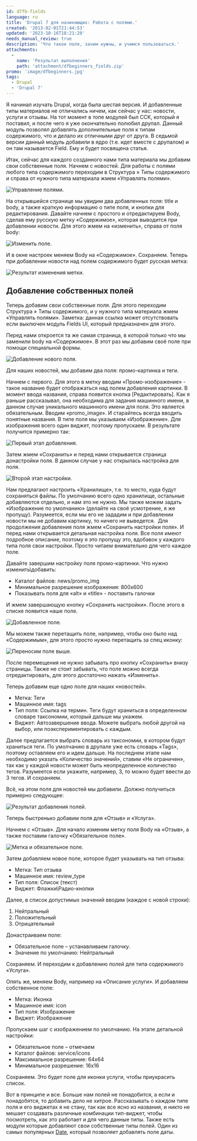 ```yaml
---
id: d7fb-fields
language: ru
title: 'Drupal 7 для начинающих: Работа с полями.'
created: '2013-02-01T21:44:53'
updated: '2023-10-16T18:21:20'
needs_manual_review: true
description: 'Что такое поля, зачем нужны, и учимся пользоваться.'
attachments:
  -
    name: 'Результат выполнения'
    path: 'attachment/dfbeginners_fields.zip'
promo: 'image/dfbeginners.jpg'
tags:
  - Drupal
  - 'Drupal 7'
---
```


Я начинал изучать Drupal, когда была шестая версия. И добавленные типы материалов не отличались ничем, как сейчас у нас: новости, услуги и отзывы. На тот момент в топе модулей был CCK, который я поставил, и после чего я уже окончательно полюбил друпал. Данный модуль позволял добавлять дополнительные поля к типам содержимого, что и делало их отличными друг от друга. В седьмой версии данный модуль добавили в ядро (т.е. идет вместе с друпалом) и он там называется Field. Ему и будет посвящена статья.

Итак, сейчас для каждого созданного нами типа материала мы добавим свои собственные поля. Начнем с новостей. Для работы с полями любого типа содержимого переходим в Структура » Типы содержимого и справа от нужного типа материала жмем «Управлять полями».

![Управление полями.](image/fields1.jpg)

На открывшейся странице мы увидим два добавленных поля: title и body, а также краткую информацию о типе поля, и кнопки для редактирования. Давайте начнем с простого и отредактируем Body, сделав ему русскую метку «Содержимое», которая выводится при добавлении новости. Для этого жмем на «изменить», справа от поля body:


![Изменить поле.](image/fields2.jpg)

И в окне настроек меняем Body на «Содержимое». Сохраняем. Теперь при добавлении новости над полем содержимого будет русская метка:

![Результат изменения метки.](image/fields3.jpg)

Добавление собственных полей
----------------------------

Теперь добавим свои собственные поля. Для этого переходим Структура » Типы содержимого, и у нужного типа материала жмем «Управлять полями». Заметка: данная ссылка может отсутствовать если выключен модуль Fields UI, который предназначен для этого.

Перед нами откроется та же самая страница, в которой только что мы заменили body на «Содержимое». В этот раз мы добавим своё поле при помощи специальной формы.

![Добавление нового поля.](image/fields4.png)

Для наших новостей, мы добавим два поля: промо-картинка и теги.

Начнем с первого. Для этого в метку вводим «Промо-изображение» - такое название будет отображаться над полем добавления картинки. В момент ввода названия, справа появится кнопка [Редактировать]. Как я раньше рассказывал, она необходима для задания машинного имени, в данном случае уникального машинного имени для поля. Это является обязательным. Вводим «promo\_image». И старайтесь всегда вводить понятные названия. В типе поля мы указываем «Изображение». Для изображения всего один виджет, поэтому пропускаем. В результате получится примерно так:

![Первый этап добавления.](image/fields5.png)

Затем жмем «Сохранить» и перед нами открывается страница донастройки поля. В данном случае у нас открылась настройка для поля.


![Второй этап настройки.](image/fields6.png)

Нам предлагают настроить «Хранилище», т.е. то место, куда будут сохраняться файлы. По умолчанию всего одно хранилище, остальные добавляются отдельно, и нам это не нужно. Мы также можем задать «Изображение по умолчанию» (делайте на своё усмотрение, я же пропущу). Разумеется, если мы его не зададим и при добавлении новости мы не добавим картинку, то ничего не выведется.  Для продолжения добавления поля жмем «Сохранить настройки поля». И перед нами открывается детальная настройка поля. Все поля имеют подробное описание, поэтому я это пропущу это, вдобавок у каждого типа поля свои настройки. Просто читаем внимательно для чего каждое поле.

Давайте завершим настройку поля промо-картинки. Что нужно изменить\\добавить:

- Каталог файлов: news/promo\_img
- Минимальное разрешение изображения: 800х600
- Показывать поля для «alt» и «title» - поставить галочки

И жмем завершающую кнопку «Сохранить настройки». После этого в списке появится наше поле.

![Добавленное поле.](image/fields7.png)

Мы можем также перетащить поле, например, чтобы оно было над «Содержимым», для этого просто нужно перетащить за спец иконку:

![Переносим поле выше.](image/fields8.png)

После перемещения не нужно забывать про кнопку «Сохранить» внизу страницы. Также не стоит забывать, что поле можно всегда отредактировать, для этого достаточно нажать «Изменить».

Теперь добавим еще одно поле для наших «новостей».

- Метка: Теги
- Машинное имя: tags
- Тип поля: Ссылка на термин. Теги будут храниться в определенном словаре таксономии, который дальше мы укажем.
- Виджет: Автозавершение ввода. Можете выбрать любой другой на выбор, или поэкспериментировать с каждым.

Далее предлагается выбрать словарь из таксономии, в котором будут храниться теги. По умолчанию в друпале уже есть словарь «Tags», поэтому оставляем его и идем дальше. На последнем этапе нам необходимо указать «Количество значений», ставим «Не ограничен», так как у каждой новости может быть неопределенное количество тегов. Разумеется если укажите, например, 3, то можно будет ввести до 3 тегов. И сохраняем.

Всё, на этом поля для новостей мы добавили. Должно получиться примерно следующее:

![Результат добавления полей.](image/fields9.png)

Теперь быстренько добавим поля для «Отзыв» и «Услуга».

Начнем с «Отзыв». Для начало изменим метку поля Body на «Отзыв», а также поставим галочку «Обязательное поле».


![Метка и обязательное поле.](image/fields10.png)

Затем добавляем новое поле, которое будет указывать на тип отзыва:

- Метка: Тип отзыва
- Машинное имя: review\_type
- Тип поля: Список (текст)
- Виджет: Флажки\\Радио-кнопки

Далее, в список допустимых значений вводим (каждое с новой строки):

1. Нейтральный
2. Положительный
3. Отрицательный

Донастраиваем поле:

- Обязательное поле – устанавливаем галочку.
- Значение по умолчанию: Нейтральный

Сохраняем. И переходим к добавлению полей для типа содержимого «Услуга».

Опять же, меняем Body, например на «Описание услуги». И добавляем собственное поле:

- Метка: Иконка
- Машинное имя: icon
- Тип поля: Изображение
- Виджет: Изображение

Пропускаем шаг с изображением по умолчанию. На этапе детальной настройки:

- Обязательное поле – отмечаем
- Каталог файлов: service/icons
- Максимальное разрешение: 64х64
- Минимальное разрешение: 16х16

Сохраняем. Это будет поле для иконки услуги, чтобы приукрасить список.

Вот в принципе и все. Больше нам полей не понадобится, а если и понадобятся, то добавить дело не хитрое. Рассказывать о каждом типе поля и его виджетах я не стану, так как все ясно из названия, и никто не мешает создавать различные комбинации тип-виджет, чтобы посмотреть, как это работает и для чего данные типы. Также есть модули которые добавляют свои собственные типы полей. Один из самых популярных [Date](http://drupal.org/project/date), который позволяет добавлять поле даты.
